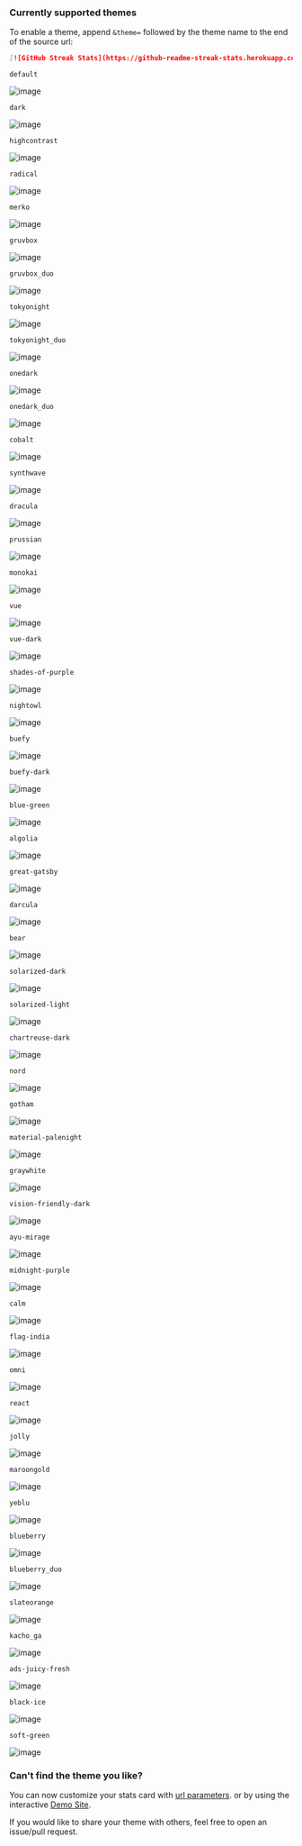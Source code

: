 ### Currently supported themes

To enable a theme, append `&theme=` followed by the theme name to the end of the source url:

```md
[![GitHub Streak Stats](https://github-readme-streak-stats.herokuapp.com/?user=DenverCoder1&theme=dark)](https://github.com/DenverCoder1/github-readme-streak-stats)
```

`default`

![image](https://user-images.githubusercontent.com/20955511/103045930-1501a000-458f-11eb-95e8-a96774ac37ec.png)


`dark`

![image](https://user-images.githubusercontent.com/20955511/103045958-31054180-458f-11eb-9ef1-c301001a50fb.png)


`highcontrast`

![image](https://user-images.githubusercontent.com/20955511/103046676-c73a6700-4591-11eb-8324-5194c49e63fa.png)


`radical`

![image](https://user-images.githubusercontent.com/20955511/103046700-d91c0a00-4591-11eb-9980-f41f2f930a84.png)


`merko`

![image](https://user-images.githubusercontent.com/20955511/103046716-e507cc00-4591-11eb-9963-e9909855ec91.png)


`gruvbox`


![image](https://user-images.githubusercontent.com/20955511/103046090-a6711200-458f-11eb-904c-835b20c61662.png)


`gruvbox_duo`

![image](https://user-images.githubusercontent.com/20955511/103046744-fe107d00-4591-11eb-8e80-34bc8243eecd.png)

`tokyonight`

![image](https://user-images.githubusercontent.com/20955511/103046747-036dc780-4592-11eb-8048-0a43fb7205bc.png)


`tokyonight_duo`

![image](https://user-images.githubusercontent.com/20955511/103046756-0963a880-4592-11eb-872f-d0f16d582e53.png)


`onedark`

![image](https://user-images.githubusercontent.com/20955511/103046776-1bdde200-4592-11eb-8568-a7af889dfa3e.png)

`onedark_duo`

![image](https://user-images.githubusercontent.com/20955511/103046773-18e2f180-4592-11eb-94c6-e82ea456052e.png)

`cobalt`

![image](https://user-images.githubusercontent.com/20955511/103047147-382e4e80-4593-11eb-8d08-c4a8d4904b93.png)


`synthwave`

![image](https://user-images.githubusercontent.com/20955511/103046606-82aecb80-4591-11eb-802e-9dbce60bceaf.png)

`dracula`

![image](https://user-images.githubusercontent.com/20955511/103046937-9b6bb100-4592-11eb-837d-8f8d84df80dd.png)


`prussian`


![image](https://user-images.githubusercontent.com/20955511/103046251-46c73680-4590-11eb-88a6-4393a9748844.png)


`monokai`

![image](https://user-images.githubusercontent.com/20955511/103046941-a0306500-4592-11eb-91f2-46e4773b1a08.png)


`vue`

![image](https://user-images.githubusercontent.com/20955511/103046948-a45c8280-4592-11eb-9af6-d718224f59e8.png)


`vue-dark`

![image](https://user-images.githubusercontent.com/20955511/103046255-4cbd1780-4590-11eb-8a1a-d2a9d90dd217.png)


`shades-of-purple`

![image](https://user-images.githubusercontent.com/20955511/103046969-b4746200-4592-11eb-94bb-cdb46e4dd63e.png)


`nightowl`

![image](https://user-images.githubusercontent.com/20955511/103046979-bb9b7000-4592-11eb-8dbf-a8475a470562.png)


`buefy`

![image](https://user-images.githubusercontent.com/20955511/103046986-c1915100-4592-11eb-8337-9ba2a285dafc.png)


`buefy-dark`

![image](https://user-images.githubusercontent.com/20955511/103046264-547cbc00-4590-11eb-9ada-0ea646189835.png)


`blue-green`

![image](https://user-images.githubusercontent.com/20955511/103046271-58104300-4590-11eb-97b7-07276f106140.png)


`algolia`

![image](https://user-images.githubusercontent.com/20955511/103046275-5c3c6080-4590-11eb-8c86-0656d3477a56.png)


`great-gatsby`

![image](https://user-images.githubusercontent.com/20955511/103046279-5e9eba80-4590-11eb-9bac-7ae816c7594a.png)


`darcula`

![image](https://user-images.githubusercontent.com/20955511/103046283-62324180-4590-11eb-9673-e0f1d155cfd1.png)


`bear`

![image](https://user-images.githubusercontent.com/20955511/103046293-6a8a7c80-4590-11eb-9e04-22406bdfb420.png)


`solarized-dark`

![image](https://user-images.githubusercontent.com/20955511/103046297-6cecd680-4590-11eb-9088-d808613a8062.png)


`solarized-light`

![image](https://user-images.githubusercontent.com/20955511/103046302-70805d80-4590-11eb-89a7-bd49286161e5.png)


`chartreuse-dark`

![image](https://user-images.githubusercontent.com/20955511/103046308-77a76b80-4590-11eb-9e0f-6e1913ca12e1.png)


`nord`

![image](https://user-images.githubusercontent.com/20955511/103046313-79712f00-4590-11eb-9110-36c48b9fc302.png)


`gotham`

![image](https://user-images.githubusercontent.com/20955511/103046318-7d04b600-4590-11eb-9d79-79bc10cba664.png)


`material-palenight`

![image](https://user-images.githubusercontent.com/20955511/103046320-7f671000-4590-11eb-8357-b1e1a9fbe6eb.png)


`graywhite`

![image](https://user-images.githubusercontent.com/20955511/103046329-855cf100-4590-11eb-9b84-49b77669dadc.png)


`vision-friendly-dark`

![image](https://user-images.githubusercontent.com/20955511/103046335-8857e180-4590-11eb-9561-55abc94ed13b.png)


`ayu-mirage`

![image](https://user-images.githubusercontent.com/20955511/103046343-8b52d200-4590-11eb-8614-bbfcc7395919.png)


`midnight-purple`

![image](https://user-images.githubusercontent.com/20955511/103046355-91e14980-4590-11eb-8d70-75b9b852d11b.png)


`calm`

![image](https://user-images.githubusercontent.com/20955511/103046358-973e9400-4590-11eb-8ed2-0984ab84c324.png)


`flag-india`

![image](https://user-images.githubusercontent.com/20955511/103046366-9dcd0b80-4590-11eb-9200-6fb924475968.png)


`omni`

![image](https://user-images.githubusercontent.com/20955511/103046373-a0c7fc00-4590-11eb-9bc4-c5f5fa4da206.png)


`react`

![image](https://user-images.githubusercontent.com/20955511/103046376-a45b8300-4590-11eb-99a9-b88c8762729e.png)


`jolly`

![image](https://user-images.githubusercontent.com/20955511/103046381-a887a080-4590-11eb-94d1-aab0ecde4b28.png)


`maroongold`

![image](https://user-images.githubusercontent.com/20955511/103047000-ce15a980-4592-11eb-991b-1efa12631b3a.png)


`yeblu`

![image](https://user-images.githubusercontent.com/20955511/103047011-d372f400-4592-11eb-9eae-01b7b9f91834.png)


`blueberry`

![image](https://user-images.githubusercontent.com/20955511/103047026-df5eb600-4592-11eb-8d9f-034383184c53.png)


`blueberry_duo`

![image](https://user-images.githubusercontent.com/20955511/103047034-e4236a00-4592-11eb-9dcd-0c35549a9b2e.png)


`slateorange`

![image](https://user-images.githubusercontent.com/20955511/103046386-af161800-4590-11eb-9720-87196dd00f75.png)

`kacho_ga`

![image](https://user-images.githubusercontent.com/20955511/103046388-b9381680-4590-11eb-86f4-64401fa46969.png)

`ads-juicy-fresh`

![image](https://user-images.githubusercontent.com/20955511/104234961-e9225d80-545c-11eb-884c-359818327172.png)

`black-ice`

![image](https://user-images.githubusercontent.com/20955511/104234941-e293e600-545c-11eb-984c-0b5b265e4464.png)

`soft-green`

![image](https://user-images.githubusercontent.com/20955511/112301991-357eea80-8ca3-11eb-9808-6dd6223c7647.png)

### Can't find the theme you like?

You can now customize your stats card with [url parameters](/README.md#-theme-customizations). or by using the interactive [Demo Site](https://github-readme-streak-stats.herokuapp.com/demo/).

If you would like to share your theme with others, feel free to open an issue/pull request.
